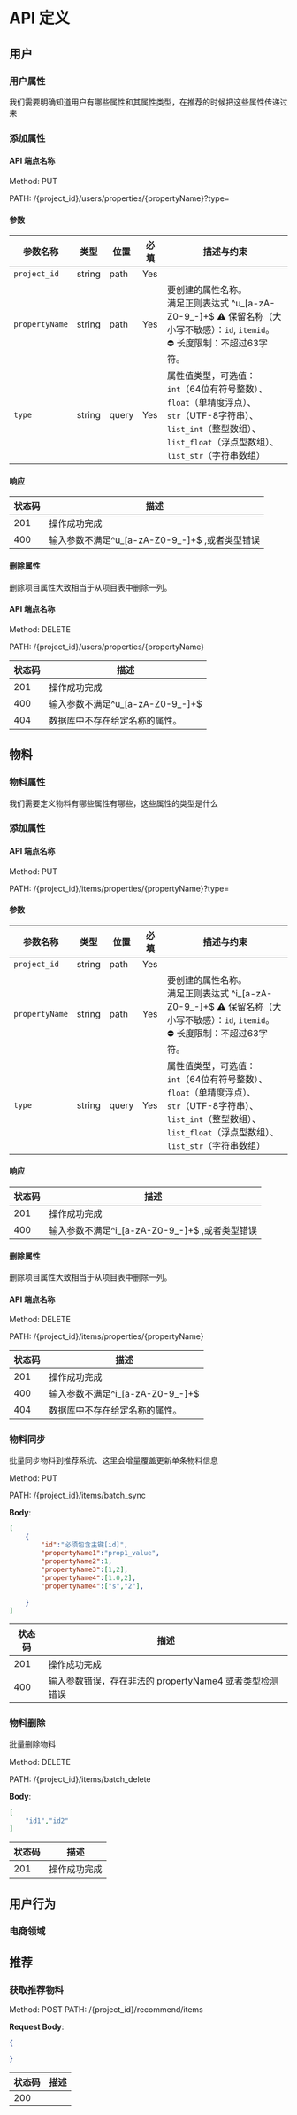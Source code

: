 # API 定义
## 用户

### 用户属性
我们需要明确知道用户有哪些属性和其属性类型，在推荐的时候把这些属性传递过来

### 添加属性
#### API 端点名称
Method: PUT

PATH:  /{project_id}/users/properties/{propertyName}?type=<string>
#### 参数

| 参数名称       | 类型     | 位置   | 必填 | 描述与约束                                                                                                                                         |
|----------------|----------|--------|------|--------------------------------------------------------------------------------------------------------------------------------------------------|
| `project_id`    | string   | path   | Yes  |                                                                                                                                      |
| `propertyName` | string   | path   | Yes  | 要创建的属性名称。<br>满足正则表达式 ^u_[a-zA-Z0-9_-]+$ ⚠️ 保留名称（大小写不敏感）：`id`, `itemid`。<br>⛔ 长度限制：不超过63字符。                                                  |
| `type`         | string   | query  | Yes  | 属性值类型，可选值：<br>`int`（64位有符号整数）、<br>`float`（单精度浮点）、<br>`str`（UTF-8字符串）、<br>`list_int`（整型数组）、<br>`list_float`（浮点型数组）、<br>`list_str`（字符串数组）|

#### 响应

| 状态码 | 描述               |
|--------|--------------------|
| 201    | 操作成功完成       |
| 400    | 输入参数不满足^u_[a-zA-Z0-9_-]+$ ,或者类型错误      |

#### 删除属性
删除项目属性大致相当于从项目表中删除一列。
#### API 端点名称
Method: DELETE

PATH:  /{project_id}/users/properties/{propertyName}

| 状态码 | 描述               |
|--------|--------------------|
| 201    | 操作成功完成       |
| 400    | 输入参数不满足^u_[a-zA-Z0-9_-]+$      |
| 404    | 数据库中不存在给定名称的属性。     |

## 物料

### 物料属性
我们需要定义物料有哪些属性有哪些，这些属性的类型是什么

### 添加属性
#### API 端点名称
Method: PUT

PATH:  /{project_id}/items/properties/{propertyName}?type=<string>
#### 参数

| 参数名称       | 类型     | 位置   | 必填 | 描述与约束                                                                                                                                         |
|----------------|----------|--------|------|--------------------------------------------------------------------------------------------------------------------------------------------------|
| `project_id`    | string   | path   | Yes  |                                                                                                                                      |
| `propertyName` | string   | path   | Yes  | 要创建的属性名称。<br>满足正则表达式 ^i_[a-zA-Z0-9_-]+$ ⚠️ 保留名称（大小写不敏感）：`id`, `itemid`。<br>⛔ 长度限制：不超过63字符。                                                  |
| `type`         | string   | query  | Yes  | 属性值类型，可选值：<br>`int`（64位有符号整数）、<br>`float`（单精度浮点）、<br>`str`（UTF-8字符串）、<br>`list_int`（整型数组）、<br>`list_float`（浮点型数组）、<br>`list_str`（字符串数组）|

#### 响应

| 状态码 | 描述               |
|--------|--------------------|
| 201    | 操作成功完成       |
| 400    | 输入参数不满足^i_[a-zA-Z0-9_-]+$ ,或者类型错误      |

#### 删除属性
删除项目属性大致相当于从项目表中删除一列。
#### API 端点名称
Method: DELETE

PATH:  /{project_id}/items/properties/{propertyName}

| 状态码 | 描述               |
|--------|--------------------|
| 201    | 操作成功完成       |
| 400    | 输入参数不满足^i_[a-zA-Z0-9_-]+$       |
| 404    | 数据库中不存在给定名称的属性。     |

### 物料同步
批量同步物料到推荐系统、这里会增量覆盖更新单条物料信息


Method: PUT

PATH: /\{project_id\}/items/batch_sync

**Body**:
```json
[
    {
        "id":"必须包含主键[id]",
        "propertyName1":"prop1_value",
        "propertyName2":1,
        "propertyName3":[1,2],
        "propertyName4":[1.0,2],
        "propertyName4":["s","2"],
        
    }
]
```

| 状态码 | 描述               |
|----------------|--------------------|
| 201    | 操作成功完成       |
| 400    | 输入参数错误，存在非法的 propertyName4 或者类型检测错误    |


### 物料删除
批量删除物料


Method: DELETE

PATH: /\{project_id\}/items/batch_delete

**Body**:
```json
[
    "id1","id2"
]
```

| 状态码 | 描述               |
|--------|--------------------|
| 201    | 操作成功完成       |

## 用户行为

### 电商领域


### 
## 推荐

### 获取推荐物料

Method: POST
PATH:  /{project_id}/recommend/items

**Request Body**:
```json
{

}
```

| 状态码 | 描述               |
|--------|--------------------|
| 200   |       |